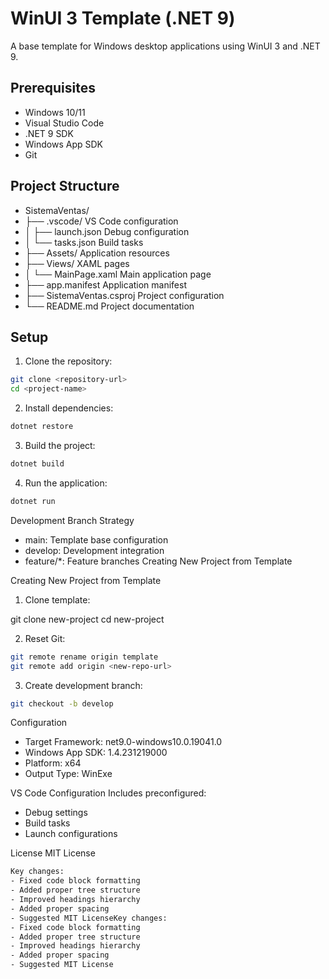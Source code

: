 # WinUI 3 Template (.NET 9)

A base template for Windows desktop applications using WinUI 3 and .NET 9.

## Prerequisites

- Windows 10/11
- Visual Studio Code
- .NET 9 SDK
- Windows App SDK
- Git

## Project Structure

- SistemaVentas/ 
- ├── .vscode/ VS Code configuration 
- │ ├── launch.json Debug configuration 
- │ └── tasks.json Build tasks 
- ├── Assets/ Application resources 
- ├── Views/ XAML pages 
- │ └── MainPage.xaml Main application page 
- ├── app.manifest Application manifest 
- ├── SistemaVentas.csproj Project configuration 
- └── README.md 
Project documentation


## Setup

1. Clone the repository:
```bash
git clone <repository-url>
cd <project-name>
```

2. Install dependencies:
```bash
dotnet restore
```

3. Build the project:
```bash
dotnet build
```


4. Run the application:

```bash
dotnet run
```

Development
Branch Strategy
- main: Template base configuration
- develop: Development integration
- feature/*: Feature branches
Creating New Project from Template

Creating New Project from Template
1. Clone template:

git clone <template-url> new-project
cd new-project

2. Reset Git:
```bash
git remote rename origin template
git remote add origin <new-repo-url>
```
3. Create development branch:
```bash
git checkout -b develop
```
Configuration
- Target Framework: net9.0-windows10.0.19041.0
- Windows App SDK: 1.4.231219000
- Platform: x64
- Output Type: WinExe

VS Code Configuration
Includes preconfigured:

- Debug settings
- Build tasks
- Launch configurations

License
MIT License

```bash
Key changes:
- Fixed code block formatting
- Added proper tree structure
- Improved headings hierarchy
- Added proper spacing
- Suggested MIT LicenseKey changes:
- Fixed code block formatting
- Added proper tree structure
- Improved headings hierarchy
- Added proper spacing
- Suggested MIT License
```
